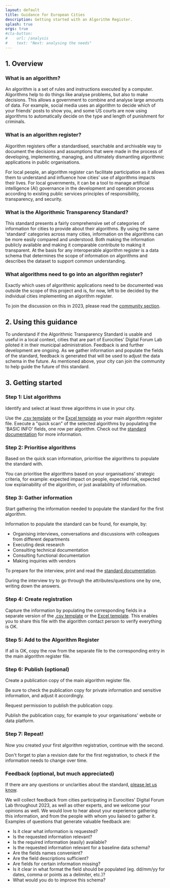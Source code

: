```yaml
---
layout: default
title: Guidance for European Cities
description: Getting started with an Algorithm Register.
splash: true
orgs: true
#cta-button:
#    url: /analysis
#    text: "Next: analysing the needs"
---
```

## 1. Overview

### What is an algorithm?

An algorithm is a set of rules and instructions executed by a computer. Algorithms help to do things like analyse problems, but also to make decisions. This allows a government to combine and analyse large amounts of data. For example, social media uses an algorithm to decide which of your friends’ posts to show you, and some US courts are now using algorithms to automatically decide on the type and length of punishment for criminals.

### What is an algorithm register?

Algorithm registers offer a standardised, searchable and archivable way to document the decisions and assumptions  that were made in the process of developing, implementing, managing, and ultimately dismantling algorithmic applications in public organisations.

For local people, an algorithm register can facilitate participation as it allows them to understand and influence how cities’ use of algorithms impacts their lives. For local governments, it can be a tool to manage artificial intelligence (AI) governance in the development and operation process according to existing public services principles of responsibility, transparency, and security.

### What is the Algorithmic Transparency Standard?

This standard presents a fairly comprehensive set of categories of information for cities to
provide about their algorithms. By using the same &#39;standard&#39; categories across many cities,
information on the algorithms can be more easily compared and understood. Both making the
information publicly available and making it comparable contribute to making it transparent. At the basis for any interoperable algorithm register is a data schema that determines the scope of information on algorithms and describes the dataset to support common understanding.

### What algorithms need to go into an algorithm register?

Exactly which uses of algorithmic applications need to be documented was outside the scope of this project and is, for now, left to be decided by the individual cities implementing an algorithm register.

To join the discussion on this in 2023, please read the [community section](/community).

## 2. Using this guidance

To understand if the Algorithmic Transparency Standard is usable and useful in a local context, cities that are part of Eurocities' Digital Forum Lab piloted it in their municipal administration. Feedback is and further development are ongoing. As we gather information and populate the fields of the standard, feedback is generated that will be used to adjust the data schema in the future. As mentioned above, your
city can join the community to help guide the future of this standard.

## 3. Getting started

### Step 1: List algorithms

Identify and select at least three algorithms in use in your city.

Use the [.csv template](https://standaard.algoritmeregister.org/registration-v0.3.template.csv) or the [Excel template](https://standaard.algoritmeregister.org/registration-v0.3.template.xlsx) as your main algorithm register file. Execute a "quick scan" of the selected algorithms by populating the 'BASIC INFO' fields, one row per algorithm. Check out the [standard documentation](/standard) for more information.

### Step 2: Prioritise algorithms

Based on the quick scan information, prioritise the algorithms to populate the standard with.

You can prioritise the algorithms based on your organisations' strategic criteria, for example: expected impact on people, expected risk, expected low explainability of the algorithm, or just availability of information.

### Step 3: Gather information

Start gathering the information needed to populate the standard for the first algorithm.

Information to populate the standard can be found, for example, by:

- Organising interviews, conversations and discussions with colleagues from different departments
- Executing desk research
- Consulting technical documentation
- Consulting functional documentation
- Making inquiries with vendors

To prepare for the interview, print and read the [standard documentation](/standard).

During the interview try to go through the attributes/questions one by one, writing down the answers.

### Step 4: Create registration

Capture the information by populating the corresponding fields in a separate version of the [.csv template](https://standaard.algoritmeregister.org/registration-v0.3.template.csv) or the [Excel template](https://standaard.algoritmeregister.org/registration-v0.3.template.xlsx). This enables you to share this file with the algorithm contact person to verify everything is OK.

### Step 5: Add to the Algorithm Register

If all is OK, copy the row from the separate file to the corresponding entry in the main algorithm register file.

### Step 6: Publish (optional)

Create a publication copy of the main algorithm register file.

Be sure to check the publication copy for private information and sensitive information, and adjust it accordingly.

Request permission to publish the publication copy.

Publish the publication copy, for example to your organisations' website or data platform.

### Step 7: Repeat!

Now you created your first algorithm registration, continue with the second.

Don't forget to plan a revision date for the first registration, to check if the information needs to change over time.

### Feedback (optional, but much appreciated)

If there are any questions or unclarities about the standard, [please let us know](/community).

We will collect feedback from cities participating in Eurocities' Digital Forum Lab throughout 2023, as well as other experts, and we welcome your opinions as well. We would love to hear about your experience gathering this information, and from the people with whom you liaised to gather it. Examples of questions that generate valuable feedback are:

- Is it clear what information is requested?
- Is the requested information relevant?
- Is the required information (easily) available?
- Is the requested information relevant for a baseline data schema?
- Are the fields names convenient?
- Are the field descriptions sufficient?
- Are fields for certain information missing?
- Is it clear in what format the field should be populated (eg. dd/mm/yy for dates, comma or points as a delimiter, etc.)?
- What would you do to improve this schema?
